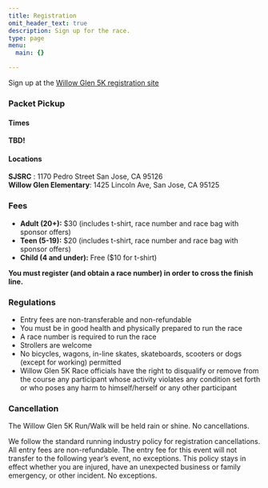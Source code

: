```yaml
---
title: Registration
omit_header_text: true
description: Sign up for the race.
type: page
menu:
  main: {}

---
```

Sign up at the [Willow Glen 5K registration site](https://raceroster.com/events/2023/72166/willow-glen-5k-runwalk-for-education)

### Packet Pickup

#### Times

**TBD!**

#### Locations

**SJSRC** : 1170 Pedro Street San Jose, CA 95126  
**Willow Glen Elementary**: 1425 Lincoln Ave, San Jose, CA 95125

### Fees

* **Adult (20+):** $30 (includes t-shirt, race number and race bag with sponsor offers)
* **Teen (5-19):** $20 (includes t-shirt, race number and race bag with sponsor offers)
* **Child (4 and under):** Free ($10 for t-shirt)

**You must register (and obtain a race number) in order to cross the finish line.**

### Regulations

* Entry fees are non-transferable and non-refundable
* You must be in good health and physically prepared to run the race
* A race number is required to run the race
* Strollers are welcome
* No bicycles, wagons, in-line skates, skateboards, scooters or dogs (except for working) permitted
* Willow Glen 5K Race officials have the right to disqualify or remove from the course any participant whose activity violates any condition set forth or who poses any harm to himself/herself or any other participant

### Cancellation

The Willow Glen 5K Run/Walk will be held rain or shine. No cancellations.

We follow the standard running industry policy for registration cancellations. All entry fees are non-refundable. The entry fee for this event will not transfer to the following year’s event, no exceptions. This policy stays in effect whether you are injured, have an unexpected business or family emergency, or other incident. No exceptions.